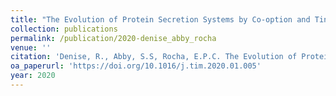 ```yaml
---
title: "The Evolution of Protein Secretion Systems by Co-option and Tinkering of Cellular Machineries"
collection: publications
permalink: /publication/2020-denise_abby_rocha
venue: ''
citation: 'Denise, R., Abby, S.S, Rocha, E.P.C. The Evolution of Protein Secretion Systems by Co-option and Tinkering of Cellular Machineries (2020), <i>Plos Biology</i>'
oa_paperurl: 'https://doi.org/10.1016/j.tim.2020.01.005'
year: 2020
---
```

